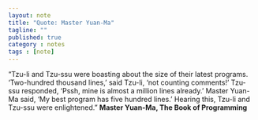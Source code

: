 ```yaml
---
layout: note
title: "Quote: Master Yuan-Ma"
tagline: ""
published: true
category : notes
tags : [note]
---
```


“Tzu-li and Tzu-ssu were boasting about the size of their latest programs.
‘Two-hundred thousand lines,’ said Tzu-li, ‘not counting comments!’ Tzu-ssu
responded, ‘Pssh, mine is almost a million lines already.’ Master Yuan-Ma said,
‘My best program has five hundred lines.’ Hearing this, Tzu-li and Tzu-ssu were
enlightened.” __Master Yuan-Ma, The Book of Programming__
